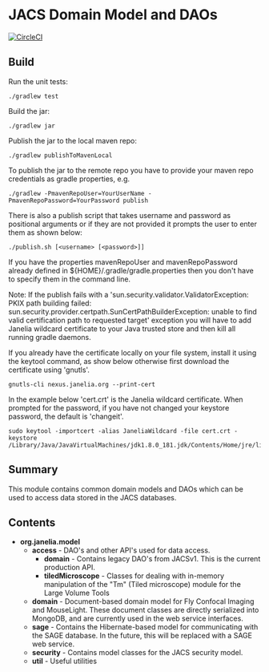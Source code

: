 # JACS Domain Model and DAOs

[![CircleCI](https://circleci.com/gh/JaneliaSciComp/jacs-model.svg?style=svg)](https://circleci.com/gh/JaneliaSciComp/jacs-model)

## Build

Run the unit tests:
```
./gradlew test
```

Build the jar:
```
./gradlew jar
```

Publish the jar to the local maven repo:
```
./gradlew publishToMavenLocal
```

To publish the jar to the remote repo you have to provide your maven repo credentials as gradle properties, e.g.
```
./gradlew -PmavenRepoUser=YourUserName -PmavenRepoPassword=YourPassword publish
```

There is also a publish script that takes username and password as positional arguments or if they are not provided it prompts the user to enter them as shown below:
```
./publish.sh [<username> [<password>]]
```

If you have the properties mavenRepoUser and mavenRepoPassword already defined in ${HOME}/.gradle/gradle.properties then you don't have to specify them in the command line.

Note: If the publish fails with a 'sun.security.validator.ValidatorException: PKIX path building failed: sun.security.provider.certpath.SunCertPathBuilderException: unable to find valid certification path to requested target' exception you will have to add Janelia wildcard certificate to your Java trusted store and then kill all running gradle daemons.

If you already have the certificate locally on your file system, install it using the keytool command, as show below otherwise first download the certificate using 'gnutls'.
```
gnutls-cli nexus.janelia.org --print-cert
```

In the example below 'cert.crt' is the Janelia wildcard certificate. When prompted for the password, if you have not changed your keystore password, the default is 'changeit'.

```
sudo keytool -importcert -alias JaneliaWildcard -file cert.crt -keystore /Library/Java/JavaVirtualMachines/jdk1.8.0_181.jdk/Contents/Home/jre/lib/security/cacerts
```

## Summary

This module contains common domain models and DAOs which can be used to access data stored in the JACS databases.

## Contents

* **org.janelia.model**
    * **access** - DAO's and other API's used for data access.
        * **domain** - Contains legacy DAO's from JACSv1. This is the current production API.
        * **tiledMicroscope** - Classes for dealing with in-memory manipulation of the "Tm" (Tiled microscope) module for the Large Volume Tools
    * **domain** - Document-based domain model for Fly Confocal Imaging and MouseLight. These document classes are directly serialized into MongoDB, and are currently used in the web service interfaces.
    * **sage** - Contains the Hibernate-based model for communicating with the SAGE database. In the future, this will be replaced with a SAGE web service.
    * **security** - Contains model classes for the JACS security model.
    * **util** - Useful utilities
